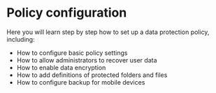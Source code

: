 # Policy configuration

Here you will learn step by step how to set up a data protection policy, including:

* How to configure basic policy settings
* How to allow administrators to recover user data
* How to enable data encryption
* How to add definitions of protected folders and files
* How to configure backup for mobile devices

